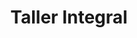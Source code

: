 ---
title: "Taller Integral"
url: /ciudad-autonoma-de-buenos-aires/taller-integral/
shop: reparación de automóviles
---